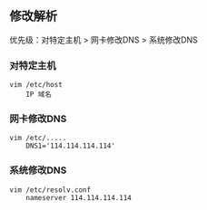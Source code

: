##  修改解析
优先级：对特定主机 > 网卡修改DNS > 系统修改DNS

###   对特定主机
```shell
vim /etc/host
	IP 域名
```

###   网卡修改DNS
```shell
vim /etc/.....
	DNS1='114.114.114.114'
```

###   系统修改DNS
```shell
vim /etc/resolv.conf
	nameserver 114.114.114.114
```

